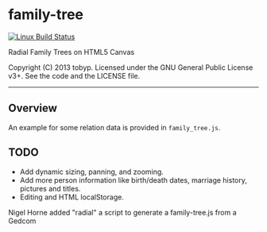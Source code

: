 # family-tree

[![Linux Build Status](https://travis-ci.org/nigelhorne/family-tree.svg?branch=master)](https://travis-ci.org/nigelhorne/family-tree)

Radial Family Trees on HTML5 Canvas

Copyright (C) 2013 tobyp. Licensed under the GNU General Public License v3+. See the code and the LICENSE file.
***

## Overview
An example for some relation data is provided in `family_tree.js`.

## TODO
* Add dynamic sizing, panning, and zooming.
* Add more person information like birth/death dates, marriage history, pictures and titles.
* Editing and HTML localStorage.

Nigel Horne added "radial" a script to generate a family-tree.js from a Gedcom

